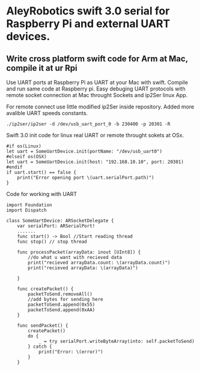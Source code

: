 # AleyRobotics swift 3.0 serial for Raspberry Pi and external UART devices.

## Write cross platform swift code for Arm at Mac, compile it at ur Rpi

Use UART ports at Raspberry Pi as UART at your Mac with swift. Compile and run same code at Raspberry pi.
Easy debuging UART protocols with remote socket connection at Mac throught Sockets and ip2Ser linux App.


For remote connect use little modified ip2Ser inside repository. Added more avalible UART speeds constants.
```
./ip2ser/ip2ser -d /dev/usb_uart_port_0 -b 230400 -p 20301 -R
```


Swift 3.0 init code for linux real UART or remote throught sokets at OSx.
```
#if os(Linux)
let uart = SomeUartDevice.init(portName: "/dev/usb_uart0")
#elseif os(OSX)
let uart = SomeUartDevice.init(host: "192.168.10.10", port: 20301)
#endif
if uart.start() == false {
    print("Error opening port \(uart.serialPort.path)")
}
```

Code for working with UART 
```
import Foundation
import Dispatch

class SomeUartDevice: ARSocketDelegate {
    var serialPort: ARSerialPort!
    .......
    func start() -> Bool //Start reading thread
    func stop() // stop thread
    
    func processPacket(arrayData: inout [UInt8]) {
        //do what u want with recieved data
        print("recieved arrayData.count: \(arrayData.count)")
        print("recieved arrayData: \(arrayData)")
        
    }
    
    func createPacket() {
        packetToSend.removeAll()
        //add bytes for sending here
        packetToSend.append(0x55)
        packetToSend.append(0xAA)
    }
    
    func sendPacket() {
        createPacket()
        do {
            _ = try serialPort.writeByteArray(into: self.packetToSend)
        } catch {
            print("Error: \(error)")
        }
    }

